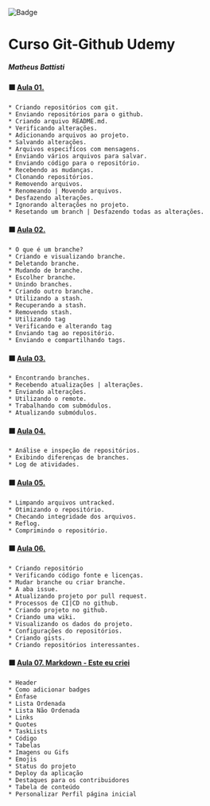 ![Badge](https://img.shields.io/static/v1?label=Git&message=Github&color=blue&style=plastic&logo=git)

# Curso Git-Github Udemy
##### Matheus Battisti

#### :black_large_square: [Aula 01.](https://github.com/juvenalculino/Cursos-Em-Andamento/tree/master/Git-Github/Aula%2001)

    * Criando repositórios com git.
    * Enviando repositórios para o github.
    * Criando arquivo README.md.
    * Verificando alterações.
    * Adicionando arquivos ao projeto.
    * Salvando alterações.
    * Arquivos especifícos com mensagens.
    * Enviando vários arquivos para salvar.
    * Enviando código para o repositório.
    * Recebendo as mudanças.
    * Clonando repositórios.
    * Removendo arquivos.
    * Renomeando | Movendo arquivos.
    * Desfazendo alterações.
    * Ignorando alterações no projeto.
    * Resetando um branch | Desfazendo todas as alterações.

 #### :black_large_square: [Aula 02.](https://github.com/juvenalculino/Cursos-Em-Andamento/tree/master/Git-Github/Aula%2002)

    * O que é um branche?
    * Criando e visualizando branche.
    * Deletando branche.
    * Mudando de branche.
    * Escolher branche.
    * Unindo branches.
    * Criando outro branche.
    * Utilizando a stash.
    * Recuperando a stash.
    * Removendo stash.
    * Utilizando tag
    * Verificando e alterando tag
    * Enviando tag ao repositório.
    * Enviando e compartilhando tags.

#### :black_large_square: [Aula 03.](https://github.com/juvenalculino/Cursos-Em-Andamento/tree/master/Git-Github/Aula%2003)

    * Encontrando branches.
    * Recebendo atualizações | alterações.
    * Enviando alterações.
    * Utilizando o remote.
    * Trabalhando com submódulos.
    * Atualizando submódulos.

#### :black_large_square: [Aula 04.](https://github.com/juvenalculino/Cursos-Em-Andamento/tree/master/Git-Github/Aula%2004)

    * Análise e inspeção de repositórios.
    * Exibindo diferenças de branches.
    * Log de atividades.

#### :black_large_square: [Aula 05.](https://github.com/juvenalculino/Cursos-Em-Andamento/tree/master/Git-Github/Aula%2005)

    * Limpando arquivos untracked.
    * Otimizando o repositório.
    * Checando integridade dos arquivos.
    * Reflog.
    * Comprimindo o repositório.

#### :black_large_square: [Aula 06.](https://github.com/juvenalculino/Cursos-Em-Andamento/tree/master/Git-Github/Aula%2006)

    * Criando repositório
    * Verificando código fonte e licenças.
    * Mudar branche ou criar branche.
    * A aba issue.
    * Atualizando projeto por pull request.
    * Processos de CI|CD no github.
    * Criando projeto no github.
    * Criando uma wiki.
    * Visualizando os dados do projeto.
    * Configurações do repositórios.
    * Criando gists.
    * Criando repositórios interessantes.

#### :black_large_square: [Aula 07. Markdown - Este eu criei](https://github.com/juvenalculino/Cursos-Em-Andamento/tree/master/Git-Github/Aula%2007)

    * Header
    * Como adicionar badges
    * Ênfase
    * Lista Ordenada
    * Lista Não Ordenada
    * Links
    * Quotes
    * TaskLists
    * Código
    * Tabelas
    * Imagens ou Gifs
    * Emojis
    * Status do projeto
    * Deploy da aplicação
    * Destaques para os contribuidores
    * Tabela de conteúdo
    * Personalizar Perfil página inicial



